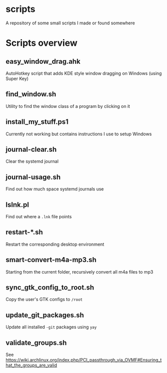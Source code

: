 # scripts
A repository of some small scripts I made or found somewhere

# Scripts overview

## easy_window_drag.ahk
AutoHotkey script that adds KDE style window dragging on Windows (using Super Key)

## find_window.sh
Utility to find the window class of a program by clicking on it

## install_my_stuff.ps1
Currently not working but contains instructions I use to setup Windows

## journal-clear.sh
Clear the systemd journal

## journal-usage.sh
Find out how much space systemd journals use

## lslnk.pl
Find out where a `.lnk` file points

## restart-*.sh
Restart the corresponding desktop environment

## smart-convert-m4a-mp3.sh
Starting from the current folder, recursively convert all m4a files to mp3

## sync_gtk_config_to_root.sh
Copy the user's GTK configs to `/root`

## update_git_packages.sh
Update all installed `-git` packages using `yay`

## validate_groups.sh
See <https://wiki.archlinux.org/index.php/PCI_passthrough_via_OVMF#Ensuring_that_the_groups_are_valid>